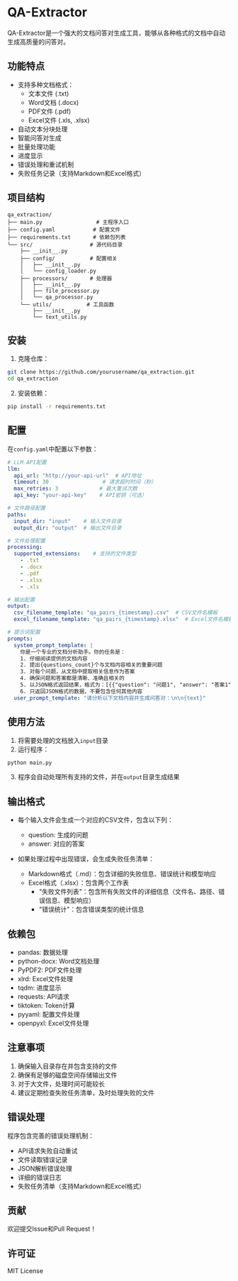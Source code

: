 # QA-Extractor

QA-Extractor是一个强大的文档问答对生成工具，能够从各种格式的文档中自动生成高质量的问答对。

## 功能特点

- 支持多种文档格式：
  - 文本文件 (.txt)
  - Word文档 (.docx)
  - PDF文件 (.pdf)
  - Excel文件 (.xls, .xlsx)
- 自动文本分块处理
- 智能问答对生成
- 批量处理功能
- 进度显示
- 错误处理和重试机制
- 失败任务记录（支持Markdown和Excel格式）

## 项目结构

```
qa_extraction/
├── main.py                 # 主程序入口
├── config.yaml            # 配置文件
├── requirements.txt       # 依赖包列表
└── src/                  # 源代码目录
    ├── __init__.py
    ├── config/           # 配置相关
    │   ├── __init__.py
    │   └── config_loader.py
    ├── processors/       # 处理器
    │   ├── __init__.py
    │   ├── file_processor.py
    │   └── qa_processor.py
    └── utils/           # 工具函数
        ├── __init__.py
        └── text_utils.py
```

## 安装

1. 克隆仓库：
```bash
git clone https://github.com/yourusername/qa_extraction.git
cd qa_extraction
```

2. 安装依赖：
```bash
pip install -r requirements.txt
```

## 配置

在`config.yaml`中配置以下参数：

```yaml
# LLM API配置
llm:
  api_url: "http://your-api-url"  # API地址
  timeout: 30                 # 请求超时时间（秒）
  max_retries: 3             # 最大重试次数
  api_key: "your-api-key"    # API密钥（可选）

# 文件路径配置
paths:
  input_dir: "input"    # 输入文件目录
  output_dir: "output"  # 输出文件目录

# 文件处理配置
processing:
  supported_extensions:    # 支持的文件类型
    - .txt
    - .docx
    - .pdf
    - .xlsx
    - .xls

# 输出配置
output:
  csv_filename_template: "qa_pairs_{timestamp}.csv"  # CSV文件名模板
  excel_filename_template: "qa_pairs_{timestamp}.xlsx"  # Excel文件名模板

# 提示词配置
prompts:
  system_prompt_template: |
    你是一个专业的文档分析助手。你的任务是：
    1. 仔细阅读提供的文档内容
    2. 提出{questions_count}个与文档内容相关的重要问题
    3. 对每个问题，从文档中提取相关信息作为答案
    4. 确保问题和答案都是清晰、准确且相关的
    5. 以JSON格式返回结果，格式为：[{{"question": "问题1", "answer": "答案1"}}, ...]
    6. 只返回JSON格式的数据，不要包含任何其他内容
  user_prompt_template: "请分析以下文档内容并生成问答对：\n\n{text}"
```

## 使用方法

1. 将需要处理的文档放入`input`目录
2. 运行程序：
```bash
python main.py
```

3. 程序会自动处理所有支持的文件，并在`output`目录生成结果

## 输出格式

- 每个输入文件会生成一个对应的CSV文件，包含以下列：
  - question: 生成的问题
  - answer: 对应的答案

- 如果处理过程中出现错误，会生成失败任务清单：
  - Markdown格式（.md）：包含详细的失败信息、错误统计和模型响应
  - Excel格式（.xlsx）：包含两个工作表
    - "失败文件列表"：包含所有失败文件的详细信息（文件名、路径、错误信息、模型响应）
    - "错误统计"：包含错误类型的统计信息

## 依赖包

- pandas: 数据处理
- python-docx: Word文档处理
- PyPDF2: PDF文件处理
- xlrd: Excel文件处理
- tqdm: 进度显示
- requests: API请求
- tiktoken: Token计算
- pyyaml: 配置文件处理
- openpyxl: Excel文件处理

## 注意事项

1. 确保输入目录存在并包含支持的文件
2. 确保有足够的磁盘空间存储输出文件
3. 对于大文件，处理时间可能较长
4. 建议定期检查失败任务清单，及时处理失败的文件

## 错误处理

程序包含完善的错误处理机制：
- API请求失败自动重试
- 文件读取错误记录
- JSON解析错误处理
- 详细的错误日志
- 失败任务清单（支持Markdown和Excel格式）

## 贡献

欢迎提交Issue和Pull Request！

## 许可证

MIT License 